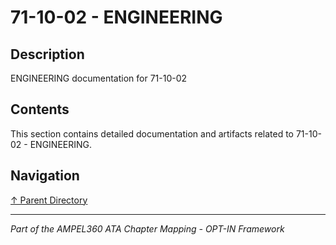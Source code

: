 # 71-10-02 - ENGINEERING

## Description

ENGINEERING documentation for 71-10-02

## Contents

This section contains detailed documentation and artifacts related to 71-10-02 - ENGINEERING.

## Navigation

[↑ Parent Directory](../README.md)

---

*Part of the AMPEL360 ATA Chapter Mapping - OPT-IN Framework*
